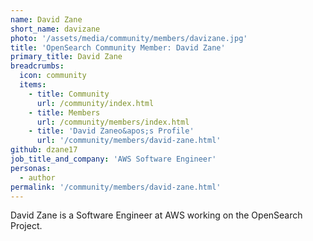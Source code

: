 ```yaml
---
name: David Zane
short_name: davizane
photo: '/assets/media/community/members/davizane.jpg'
title: 'OpenSearch Community Member: David Zane'
primary_title: David Zane
breadcrumbs:
  icon: community
  items:
    - title: Community
      url: /community/index.html
    - title: Members
      url: /community/members/index.html
    - title: 'David Zaneo&apos;s Profile'
      url: '/community/members/david-zane.html'
github: dzane17
job_title_and_company: 'AWS Software Engineer'
personas:
  - author
permalink: '/community/members/david-zane.html'
---
```


David Zane is a Software Engineer at AWS working on the OpenSearch Project.